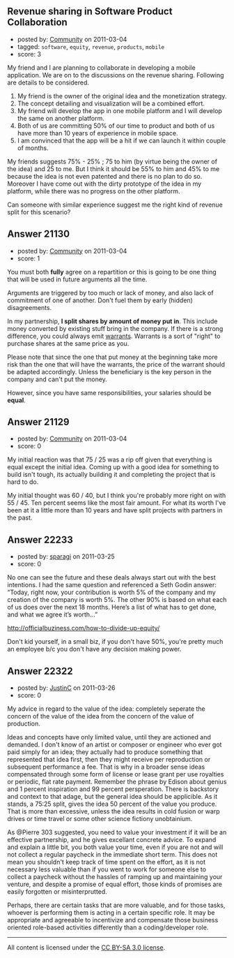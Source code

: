 ## Revenue sharing in Software Product Collaboration

- posted by: [Community](https://stackexchange.com/users/-1/-1-community) on 2011-03-04
- tagged: `software`, `equity`, `revenue`, `products`, `mobile`
- score: 3

My friend and I are planning to collaborate in developing a mobile application.  We are on to the discussions on the revenue sharing.  Following are details to be considered.

1. My friend is the owner of the original idea and the monetization strategy.
2. The concept detailing and visualization will be a combined effort.
3. My friend will develop the app in one mobile platform and I will develop the same on another platform.
4. Both of us are committing 50% of our time to product and both of us have more than 10 years of experience in mobile space.
5. I am convinced that the app will be a hit if we can launch it within couple of months.

My friends suggests 75% - 25% ; 75 to him (by virtue being the owner of the idea) and 25 to me.  But I think it should be 55% to him and 45% to me because the idea is not even patented and there is no plan to do so.  Moreover I have come out with the dirty prototype of the idea in my platform, while there was no progress on the other platform.

Can someone with similar experience suggest me the right kind of revenue split for this scenario?


## Answer 21130

- posted by: [Community](https://stackexchange.com/users/-1/-1-community) on 2011-03-04
- score: 1

<p>You must both <strong>fully</strong> agree on a repartition or this is going to be one thing that will be used in future arguments all the time.</p>

<p>Arguments are triggered by too much or lack of money, and also lack of commitment of one of another. Don't fuel them by early (hidden) disagreements.</p>

<p>In my partnership, <strong>I split shares by amount of money put in</strong>. This include money converted by existing stuff bring in the company. If there is a strong difference, you could always emit <a href="http://en.wikipedia.org/wiki/Warrant_%28finance%29" rel="nofollow">warrants</a>. Warrants is a sort of "right" to purchase shares at the same price as you.</p>

<p>Please note that since the one that put money at the beginning take more risk than the one that will have the warrants, the price of the warrant should be adapted accordingly. Unless the beneficiary is the key person in the company and can't put the money.</p>

<p>However, since you have same responsibilities, your salaries should be <strong>equal</strong>.</p>



## Answer 21129

- posted by: [Community](https://stackexchange.com/users/-1/-1-community) on 2011-03-04
- score: 0

My initial reaction was that 75 / 25 was a rip off given that everything is equal except the initial idea. Coming up with a good idea for something to build isn't tough, its actually building it and completing the project that is hard to do. 

My initial thought was 60 / 40, but I think you're probably more right on with 55 / 45. Ten percent seems like the most fair amount. For what its worth I've been at it a little more than 10 years and have split projects with partners in the past.


## Answer 22233

- posted by: [sparagi](https://stackexchange.com/users/-1/2117-sparagi) on 2011-03-25
- score: 0

No one can see the future and these deals always start out with the best intentions.  I had the same question and referenced a Seth Godin answer: “Today, right now, your contribution is worth 5% of the company and my creation of the company is worth 5%. The other 90% is based on what each of us does over the next 18 months. Here’s a list of what has to get done, and what we agree it’s worth…”

http://officialbuziness.com/how-to-divide-up-equity/

Don't kid yourself, in a small biz, if you don't have 50%, you're pretty much an employee b/c you don't have any decision making power.  


## Answer 22322

- posted by: [JustinC](https://stackexchange.com/users/-1/8947-justinc) on 2011-03-26
- score: 0

My advice in regard to the value of the idea: completely seperate the concern of the value of the idea from the concern of the value of production.

Ideas and concepts have only limited value, until they are actioned and demanded.  I don't know of an artist or composer or engineer who ever got paid simply for an idea; they actually had to produce something that represented that idea first, then they might receive per reproduction or subsequent performance a fee.  That is why in a broader sense ideas compensated through some form of license or lease grant per use royalties or periodic, flat rate payment.  Remember the phrase by Edison about genius and 1 percent inspiration and 99 percent persperation.  There is backstory and context to that adage, but the general idea should be applicible.  As it stands, a 75:25 split, gives the idea 50 percent of the value you produce.  That is more than excessive, unless the idea results in cold fusion or warp drives or time travel or some other science fictiony unobtainium.

As @Pierre 303 suggested, you need to value your investment if it will be an effective partnership, and he gives excellant concrete advice.  To expand and explain a little bit, you both value your time, even if you are not and will not collect a regular paycheck in the immediate short term.  This does not mean you shouldn't keep track of time spent on the effort, as it is not necessary less valuable than if you went to work for someone else to collect a paycheck without the hassles of ramping up and maintaining your venture, and despite a promise of equal effort, those kinds of promises are easily forgotten or misinterprutted.  

Perhaps, there are certain tasks that are more valuable, and for those tasks, whoever is performing them is acting in a certain specific role.  It may be appropriate and agreeable to incentivize and compensate those business oriented role-based activities differently than a coding/developer role.



---

All content is licensed under the [CC BY-SA 3.0 license](https://creativecommons.org/licenses/by-sa/3.0/).

